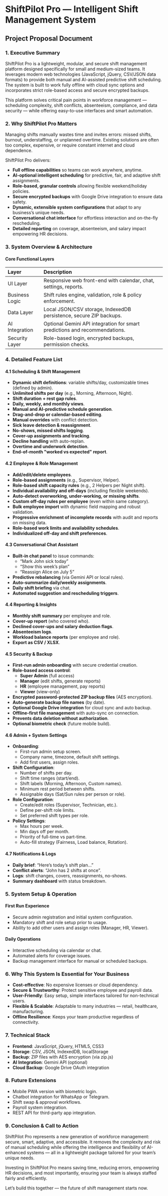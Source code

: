 # ShiftPilot Pro — Intelligent Shift Management System
## Project Proposal Document

### 1. Executive Summary
ShiftPilot Pro is a lightweight, modular, and secure shift management platform designed specifically for small and medium-sized teams. It leverages modern web technologies (JavaScript, jQuery, CSV/JSON data formats) to provide both manual and AI-assisted predictive shift scheduling. The system is built to work fully offline with cloud sync options and incorporates strict role-based access and secure encrypted backups.

This platform solves critical pain points in workforce management — scheduling complexity, shift conflicts, absenteeism, compliance, and data security — while offering easy-to-use interfaces and smart automation.

### 2. Why ShiftPilot Pro Matters
Managing shifts manually wastes time and invites errors: missed shifts, burnout, understaffing, or unplanned overtime. Existing solutions are often too complex, expensive, or require constant internet and cloud dependence.

ShiftPilot Pro delivers:
*   **Full offline capabilities** so teams can work anywhere, anytime.
*   **AI-optional intelligent scheduling** for predictive, fair, and adaptive shift assignments.
*   **Role-based, granular controls** allowing flexible weekend/holiday policies.
*   **Secure encrypted backups** with Google Drive integration to ensure data safety.
*   **Dynamic, extensible system configurations** that adapt to any business’s unique needs.
*   **Conversational chat interface** for effortless interaction and on-the-fly rescheduling.
*   **Detailed reporting** on coverage, absenteeism, and salary impact empowering HR decisions.

### 3. System Overview & Architecture
#### Core Functional Layers
| Layer           | Description                                                              |
| :-------------- | :----------------------------------------------------------------------- |
| UI Layer        | Responsive web front-end with calendar, chat, settings, reports.         |
| Business Logic  | Shift rules engine, validation, role & policy enforcement.               |
| Data Layer      | Local JSON/CSV storage, IndexedDB persistence, secure ZIP backups.       |
| AI Integration  | Optional Gemini API integration for smart predictions and recommendations. |
| Security Layer  | Role-based login, encrypted backups, permission checks.                  |

### 4. Detailed Feature List

#### 4.1 Scheduling & Shift Management
*   **Dynamic shift definitions**: variable shifts/day, customizable times (defined by admin).
*   **Unlimited shifts per day** (e.g., Morning, Afternoon, Night).
*   **Shift duration + rest gap rules**.
*   **Daily, weekly, and monthly views**.
*   **Manual and AI-predictive schedule generation**.
*   **Drag-and-drop or calendar-based editing**.
*   **Manual overrides** with conflict detection.
*   **Sick leave detection & reassignment**.
*   **No-shows, missed shifts logging**.
*   **Cover-up assignments and tracking**.
*   **Decline handling** with auto-replan.
*   **Overtime and underwork detection**.
*   **End-of-month "worked vs expected" report**.

#### 4.2 Employee & Role Management
*   **Add/edit/delete employees**.
*   **Role-based assignments** (e.g., Supervisor, Helper).
*   **Role-based shift capacity rules** (e.g., 2 Helpers per Night shift).
*   **Individual availability and off-days** (including flexible weekends).
*   **Auto-detect overworking, under-working, or missing shifts**.
*   **Custom off-day rules per employee** (even within same category).
*   **Bulk employee import** with dynamic field mapping and robust validation.
*   **Progressive enrichment of incomplete records** with audit and reports on missing data.
*   **Role-based work limits and availability schedules**.
*   **Individualized off-day and shift preferences**.

#### 4.3 Conversational Chat Assistant
*   **Built-in chat panel** to issue commands:
    *   “Mark John sick today”
    *   “Show this week’s plan”
    *   “Reassign Alice on July 5”
*   **Predictive rebalancing** (via Gemini API or local rules).
*   **Auto-summarize daily/weekly assignments**.
*   **Daily shift briefing** via chat.
*   **Automated suggestion and rescheduling triggers**.

#### 4.4 Reporting & Insights
*   **Monthly shift summary** per employee and role.
*   **Cover-up report** (who covered who).
*   **Declined cover-ups and salary deduction flags**.
*   **Absenteeism logs**.
*   **Workload balance reports** (per employee and role).
*   **Export as CSV / XLSX**.

#### 4.5 Security & Backup
*   **First-run admin onboarding** with secure credential creation.
*   **Role-based access control**:
    *   **Super Admin** (full access)
    *   **Manager** (edit shifts, generate reports)
    *   **HR** (employee management, pay reports)
    *   **Viewer** (view-only)
*   **Encrypted password-protected ZIP backup files** (AES encryption).
*   **Auto-generate backup file names** (by date).
*   **Optional Google Drive integration** for cloud sync and auto backup.
*   **Offline-first file management** with auto-sync on connection.
*   **Prevents data deletion without authorization**.
*   **Optional biometric check** (future mobile build).

#### 4.6 Admin + System Settings
*   **Onboarding**:
    *   First-run admin setup screen.
    *   Company name, timezone, default shift settings.
    *   Add first users, assign roles.
*   **Shift Configuration**:
    *   Number of shifts per day.
    *   Shift time ranges (start/end).
    *   Shift labels (Morning, Afternoon, Custom names).
    *   Minimum rest period between shifts.
    *   Assignable days (Sat/Sun rules per person or role).
*   **Role Configuration**:
    *   Create/edit roles (Supervisor, Technician, etc.).
    *   Define per-shift role limits.
    *   Set preferred shift types per role.
*   **Policy Settings**:
    *   Max hours per week.
    *   Min days off per month.
    *   Priority of full-time vs part-time.
    *   Auto-fill strategy (Fairness, Load balance, Rotation).

#### 4.7 Notifications & Logs
*   **Daily brief**: “Here’s today’s shift plan…”
*   **Conflict alerts**: “John has 2 shifts at once”.
*   **Logs**: shift changes, covers, reassignments, no-shows.
*   **Summary dashboard** with status breakdown.

### 5. System Setup & Operation
#### First Run Experience
*   Secure admin registration and initial system configuration.
*   Mandatory shift and role setup prior to usage.
*   Ability to add other users and assign roles (Manager, HR, Viewer).

#### Daily Operations
*   Interactive scheduling via calendar or chat.
*   Automated alerts for coverage issues.
*   Backup management interface for manual or scheduled backups.

### 6. Why This System Is Essential for Your Business
*   **Cost-effective**: No expensive licenses or cloud dependency.
*   **Secure & Trustworthy**: Protect sensitive employee and payroll data.
*   **User-Friendly**: Easy setup, simple interfaces tailored for non-technical users.
*   **Flexible & Scalable**: Adaptable to many industries — retail, healthcare, manufacturing.
*   **Offline Resilience**: Keeps your team productive regardless of connectivity.

### 7. Technical Stack
*   **Frontend**: JavaScript, jQuery, HTML5, CSS3
*   **Storage**: CSV, JSON, IndexedDB, localStorage
*   **Backup**: ZIP files with AES encryption (via zip.js)
*   **AI Integration**: Gemini API (optional)
*   **Cloud Backup**: Google Drive OAuth integration

### 8. Future Extensions
*   Mobile PWA version with biometric login.
*   Chatbot integration for WhatsApp or Telegram.
*   Shift swap & approval workflows.
*   Payroll system integration.
*   REST API for third-party app integration.

### 9. Conclusion & Call to Action
ShiftPilot Pro represents a new generation of workforce management: secure, smart, adaptive, and accessible. It removes the complexity and risk of manual scheduling while offering the intelligence and flexibility of AI-enhanced systems — all in a lightweight package tailored for your team’s unique needs.

Investing in ShiftPilot Pro means saving time, reducing errors, empowering HR decisions, and most importantly, ensuring your team is always staffed fairly and efficiently.

Let’s build this together — the future of shift management starts now.